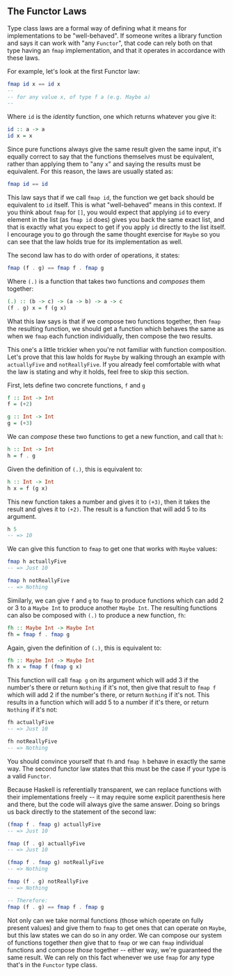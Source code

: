 ## The Functor Laws

Type class laws are a formal way of defining what it means for implementations
to be "well-behaved". If someone writes a library function and says it can work
with "any `Functor`", that code can rely both on that type having an `fmap`
implementation, and that it operates in accordance with these laws.

For example, let's look at the first Functor law:

```haskell
fmap id x == id x
-- 
-- for any value x, of type f a (e.g. Maybe a)
-- 
```

Where `id` is the *identity* function, one which returns whatever you give it:

```haskell
id :: a -> a
id x = x
```

Since pure functions always give the same result given the same input, it's
equally correct to say that the functions themselves must be equivalent, rather
than applying them to "any `x`" and saying the results must be equivalent. For
this reason, the laws are usually stated as:

```haskell
fmap id == id
```

This law says that if we call `fmap id`, the function we get back should be
equivalent to `id` itself. This is what "well-behaved" means in this context. If
you think about `fmap` for `[]`, you would expect that applying `id` to every
element in the list (as `fmap id` does) gives you back the same exact list, and
that is exactly what you expect to get if you apply `id` directly to the list
itself. I encourage you to go through the same thought exercise for `Maybe` so
you can see that the law holds true for its implementation as well.

The second law has to do with order of operations, it states:

```haskell
fmap (f . g) == fmap f . fmap g
```

Where `(.)` is a function that takes two functions and *composes* them together:

```haskell
(.) :: (b -> c) -> (a -> b) -> a -> c
(f . g) x = f (g x)
```

What this law says is that if we compose two functions together, then `fmap` the
resulting function, we should get a function which behaves the same as when we
`fmap` each function individually, then compose the two results.

This one's a little trickier when you're not familiar with function composition.
Let's prove that this law holds for `Maybe` by walking through an example with
`actuallyFive` and `notReallyFive`. If you already feel comfortable with what
the law is stating and why it holds, feel free to skip this section.

First, lets define two concrete functions, `f` and `g`

```haskell
f :: Int -> Int
f = (+2)

g :: Int -> Int
g = (+3)
```

We can *compose* these two functions to get a new function, and call that `h`:

```haskell
h :: Int -> Int
h = f . g
```

Given the definition of `(.)`, this is equivalent to:

```haskell
h :: Int -> Int
h x = f (g x)
```

This new function takes a number and gives it to `(+3)`, then it takes the
result and gives it to `(+2)`. The result is a function that will add 5 to its
argument.

```haskell
h 5
-- => 10
```

We can give this function to `fmap` to get one that works with `Maybe` values:

```haskell
fmap h actuallyFive
-- => Just 10

fmap h notReallyFive
-- => Nothing
```

Similarly, we can give `f` and `g` to `fmap` to produce functions which can add
2 or 3 to a `Maybe Int` to produce another `Maybe Int`. The resulting functions
can also be composed with `(.)` to produce a new function, `fh`:

```haskell
fh :: Maybe Int -> Maybe Int
fh = fmap f . fmap g
```

Again, given the definition of `(.)`, this is equivalent to:

```haskell
fh :: Maybe Int -> Maybe Int
fh x = fmap f (fmap g x)
```

This function will call `fmap g` on its argument which will add 3 if the
number's there or return `Nothing` if it's not, then give that result to `fmap
f` which will add 2 if the number's there, or return `Nothing` if it's not. This
results in a function which will add 5 to a number if it's there, or return
`Nothing` if it's not:

```haskell
fh actuallyFive
-- => Just 10

fh notReallyFive
-- => Nothing
```

You should convince yourself that `fh` and `fmap h` behave in exactly the same
way. The second functor law states that this must be the case if your type is a
valid `Functor`.

Because Haskell is referentially transparent, we can replace functions with
their implementations freely -- it may require some explicit parenthesis here
and there, but the code will always give the same answer. Doing so brings us
back directly to the statement of the second law:

```haskell
(fmap f . fmap g) actuallyFive
-- => Just 10

fmap (f . g) actuallyFive
-- => Just 10

(fmap f . fmap g) notReallyFive
-- => Nothing

fmap (f . g) notReallyFive
-- => Nothing

-- Therefore:
fmap (f . g) == fmap f . fmap g
```

Not only can we take normal functions (those which operate on fully present
values) and give them to `fmap` to get ones that can operate on `Maybe`, but
this law states we can do so in any order. We can compose our system of
functions together *then* give that to `fmap` or we can `fmap` individual
functions and compose *those* together -- either way, we're guaranteed the same
result. We can rely on this fact whenever we use `fmap` for any type that's in
the `Functor` type class.
